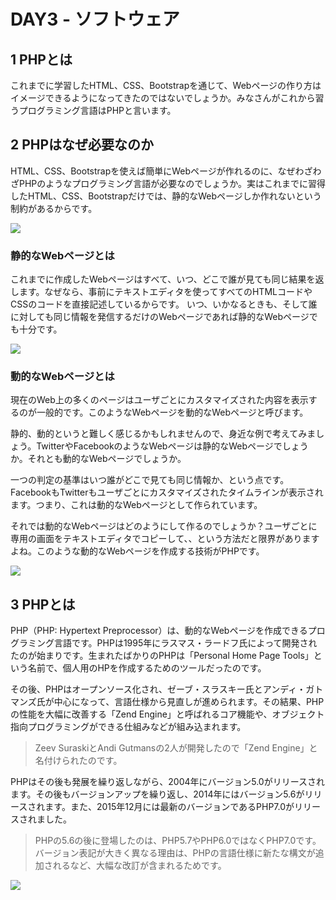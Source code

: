 # DAY3 - ソフトウェア

## 1 PHPとは

これまでに学習したHTML、CSS、Bootstrapを通じて、Webページの作り方はイメージできるようになってきたのではないでしょうか。みなさんがこれから習うプログラミング言語はPHPと言います。

## 2 PHPはなぜ必要なのか

HTML、CSS、Bootstrapを使えば簡単にWebページが作れるのに、なぜわざわざPHPのようなプログラミング言語が必要なのでしょうか。実はこれまでに習得したHTML、CSS、Bootstrapだけでは、静的なWebページしか作れないという制約があるからです。

![](https://s3-ap-northeast-1.amazonaws.com/itcaret/itc/img/php/php1_4.png)

### 静的なWebページとは

これまでに作成したWebページはすべて、いつ、どこで誰が見ても同じ結果を返します。なぜなら、事前にテキストエディタを使ってすべてのHTMLコードやCSSのコードを直接記述しているからです。
いつ、いかなるときも、そして誰に対しても同じ情報を発信するだけのWebページであれば静的なWebページでも十分です。

![](https://s3-ap-northeast-1.amazonaws.com/itcaret/itc/img/php/php1_2.png)

### 動的なWebページとは

現在のWeb上の多くのページはユーザごとにカスタマイズされた内容を表示するのが一般的です。このようなWebページを動的なWebページと呼びます。

静的、動的というと難しく感じるかもしれませんので、身近な例で考えてみましょう。TwitterやFacebookのようなWebページは静的なWebページでしょうか。それとも動的なWebページでしょうか。

一つの判定の基準はいつ誰がどこで見ても同じ情報か、という点です。FacebookもTwitterもユーザごとにカスタマイズされたタイムラインが表示されます。つまり、これは動的なWebページとして作られています。

それでは動的なWebページはどのようにして作るのでしょうか？ユーザごとに専用の画面をテキストエディタでコピーして、、という方法だと限界がありますよね。このような動的なWebページを作成する技術がPHPです。

![](https://s3-ap-northeast-1.amazonaws.com/itcaret/itc/img/php/php1_3.png)

## 3 PHPとは

PHP（PHP: Hypertext Preprocessor）は、動的なWebページを作成できるプログラミング言語です。PHPは1995年にラスマス・ラードフ氏によって開発されたのが始まりです。生まれたばかりのPHPは「Personal Home Page Tools」という名前で、個人用のHPを作成するためのツールだったのです。

その後、PHPはオープンソース化され、ゼーブ・スラスキー氏とアンディ・ガトマンズ氏が中心になって、言語仕様から見直しが進められます。その結果、PHPの性能を大幅に改善する「Zend Engine」と呼ばれるコア機能や、オブジェクト指向プログラミングができる仕組みなどが組み込まれます。

> Zeev SuraskiとAndi Gutmansの2人が開発したので「Zend Engine」と名付けられたのです。

PHPはその後も発展を繰り返しながら、2004年にバージョン5.0がリリースされます。その後もバージョンアップを繰り返し、2014年にはバージョン5.6がリリースされます。また、2015年12月には最新のバージョンであるPHP7.0がリリースされました。

> PHPの5.6の後に登場したのは、PHP5.7やPHP6.0ではなくPHP7.0です。バージョン表記が大きく異なる理由は、PHPの言語仕様に新たな構文が追加されるなど、大幅な改訂が含まれるためです。

![](https://s3-ap-northeast-1.amazonaws.com/itcaret/itc/img/php/php1_1.png)
